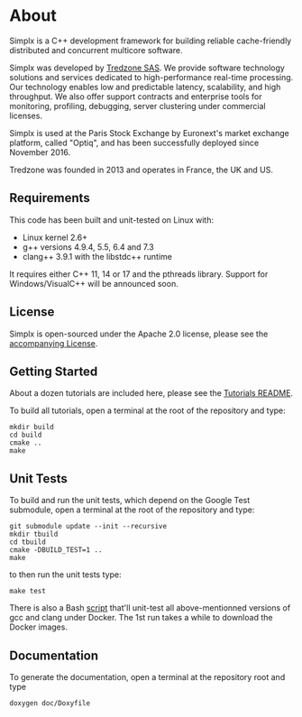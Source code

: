 # About

Simplx is a C++ development framework for building reliable cache-friendly distributed and concurrent multicore software.

Simplx was developed by [Tredzone SAS](http://www.tredzone.com). We provide software technology solutions and services dedicated to high-performance real-time processing. Our technology enables low and predictable latency, scalability, and high throughput. We also offer support contracts and enterprise tools for monitoring, profiling, debugging, server clustering under commercial licenses.

Simplx is used at the Paris Stock Exchange by Euronext's market exchange platform, called "Optiq", and has been successfully deployed since November 2016.

Tredzone was founded in 2013 and operates in France, the UK and US.


## Requirements

This code has been built and unit-tested on Linux with:

- Linux kernel 2.6+
- g++ versions 4.9.4, 5.5, 6.4 and 7.3
- clang++ 3.9.1 with the libstdc++ runtime

It requires either C++ 11, 14 or 17 and the pthreads library. Support for Windows/VisualC++ will be announced soon.


## License

Simplx is open-sourced under the Apache 2.0 license, please see the [accompanying License](./LICENSE).  


## Getting Started

About a dozen tutorials are included here, please see the [Tutorials README](./tutorials/README.md).

To build all tutorials, open a terminal at the root of the repository and type:

```
mkdir build
cd build
cmake ..
make
```


## Unit Tests

To build and run the unit tests, which depend on the Google Test submodule, open a terminal at the root of the repository and type:

```
git submodule update --init --recursive
mkdir tbuild
cd tbuild
cmake -DBUILD_TEST=1 ..
make
```

to then run the unit tests type:

```
make test
```

There is also a Bash [script](./test/docker_test.sh) that'll unit-test all above-mentionned versions of gcc and clang under Docker. The 1st run takes a while to download the Docker images.


## Documentation

To generate the documentation, open a terminal at the repository root and type

```
doxygen doc/Doxyfile
```

